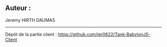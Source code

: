 ## Auteur :
Jeremy HIRTH DAUMAS

-----------------------------------------------

Dépôt de la partie client : https://github.com/jer0622/Tank-BabylonJS-Client

